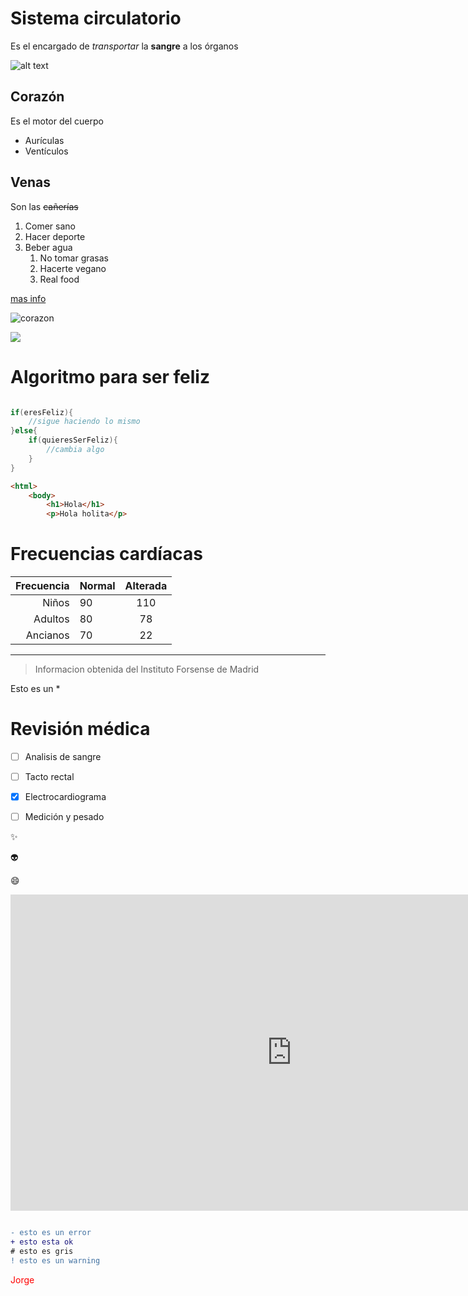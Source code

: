 # Sistema circulatorio

Es el encargado de *transportar* la **sangre** a los órganos

![alt text][foto_sistema]
## Corazón

Es el motor del cuerpo
- Aurículas
- Ventículos

## Venas

Son las ~~cañerías~~
1. Comer sano
2. Hacer deporte
3. Beber agua
   1. No tomar grasas
   2. Hacerte vegano
   3. Real food

[mas info](https://es.wikipedia.org/wiki/Coraz%C3%B3n)

![corazon](https://upload.wikimedia.org/wikipedia/commons/thumb/4/44/Coraz%C3%B3n.svg/2241px-Coraz%C3%B3n.svg.png)

<img widht="30px" src="https://curiosfera-ciencia.com/wp-content/uploads/2020/09/caracteristicas-del-aparato-circulatorio.jpg">


[foto_sistema]:https://upload.wikimedia.org/wikipedia/commons/thumb/5/50/Circulatory_System_es.svg/1200px-Circulatory_System_es.svg.png


# Algoritmo para ser feliz

```java

if(eresFeliz){
    //sigue haciendo lo mismo
}else{
    if(quieresSerFeliz){
        //cambia algo
    }
}

```


```html
<html>
    <body>
        <h1>Hola</h1>
        <p>Hola holita</p>

```

# Frecuencias cardíacas

| Frecuencia | Normal | Alterada |
| ----------:| ------ |:--------:|
| Niños      |   90   |   110    |
| Adultos    |   80   |    78    |
| Ancianos   |   70   |    22    |

---

>Informacion obtenida del Instituto Forsense de Madrid

Esto es un \*

# Revisión médica

- [ ] Analisis de sangre
- [ ] Tacto rectal
- [x] Electrocardiograma
- [ ] Medición y pesado


:sparkles:

:alien:

:smile:



<iframe width="900" height="506" src="https://www.youtube.com/embed/OgIRAjnnJzI" title="YouTube video player" frameborder="0" allow="accelerometer; autoplay; clipboard-write; encrypted-media; gyroscope; picture-in-picture" allowfullscreen></iframe>

```diff

- esto es un error
+ esto esta ok
# esto es gris
! esto es un warning

```

<span style="color:red">Jorge</span>
